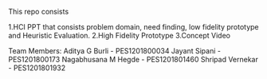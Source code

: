 This repo consists


1.HCI PPT that consists problem domain, need finding, low fidelity prototype and Heuristic Evaluation.
2.High Fidelity Prototype
3.Concept Video

Team Members:
Aditya G Burli      - PES1201800034
Jayant Sipani       - PES1201800173
Nagabhusana M Hegde - PES1201801460
Shripad Vernekar    - PES1201801932
